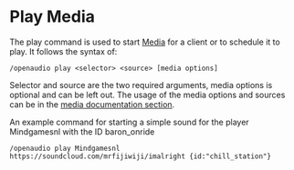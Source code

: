 [//]: # (TITLE:Play)
[//]: # (ICON:far fa-play-circle)
[//]: # (DESCRIPTION:Using the play command to start media through command blocks)
[//]: # (TAGS:play,command,subcommand,sound,start,commands,media)

# Play Media
The play command is used to start [Media](media.md) for a client or to schedule it to play. It follows the syntax of:
```
/openaudio play <selector> <source> [media options]
```

Selector and source are the two required arguments, media options is optional and can be left out. The usage of the media options and sources can be in the [media documentation section](media.md).

An example command for starting a simple sound for the player Mindgamesnl with the ID baron_onride
```
/openaudio play Mindgamesnl https://soundcloud.com/mrfijiwiji/imalright {id:"chill_station"}
```
